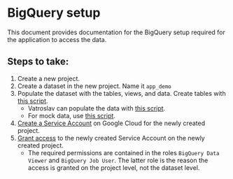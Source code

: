 # BigQuery setup

This document provides documentation for the BigQuery setup required for the application to access the data.

## Steps to take:

1. Create a new project.
2. Create a dataset in the new project. Name it `app_demo`
3. Populate the dataset with the tables, views, and data. Create tables with [this script](bigquery/create_tables.sql).
   - Vatroslav can populate the data with [this script](bigquery/insert_demo_data.sql).
   - For mock data, use [this script](mock_data.sql).
4. [Create a Service Account](https://console.cloud.google.com/iam-admin/serviceaccounts) on Google Cloud for the newly created project.
5. [Grant access](https://console.cloud.google.com/iam-admin/iam) to the newly created Service Account on the newly created project.
   - The required permissions are contained in the roles `BigQuery Data Viewer` and `BigQuery Job User`. The latter role is the reason the access is granted on the project level, not the dataset level.
